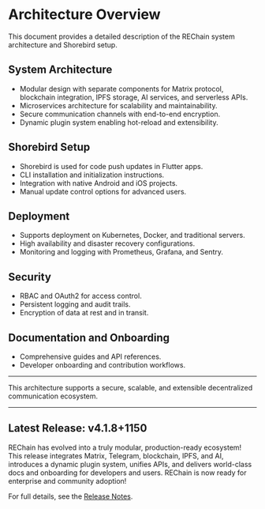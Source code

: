 # Architecture Overview

This document provides a detailed description of the REChain system architecture and Shorebird setup.

## System Architecture

- Modular design with separate components for Matrix protocol, blockchain integration, IPFS storage, AI services, and serverless APIs.
- Microservices architecture for scalability and maintainability.
- Secure communication channels with end-to-end encryption.
- Dynamic plugin system enabling hot-reload and extensibility.

## Shorebird Setup

- Shorebird is used for code push updates in Flutter apps.
- CLI installation and initialization instructions.
- Integration with native Android and iOS projects.
- Manual update control options for advanced users.

## Deployment

- Supports deployment on Kubernetes, Docker, and traditional servers.
- High availability and disaster recovery configurations.
- Monitoring and logging with Prometheus, Grafana, and Sentry.

## Security

- RBAC and OAuth2 for access control.
- Persistent logging and audit trails.
- Encryption of data at rest and in transit.

## Documentation and Onboarding

- Comprehensive guides and API references.
- Developer onboarding and contribution workflows.

---

This architecture supports a secure, scalable, and extensible decentralized communication ecosystem.

---

## Latest Release: v4.1.8+1150

REChain has evolved into a truly modular, production-ready ecosystem! This release integrates Matrix, Telegram, blockchain, IPFS, and AI, introduces a dynamic plugin system, unifies APIs, and delivers world-class docs and onboarding for developers and users. REChain is now ready for enterprise and community adoption!

For full details, see the [Release Notes](RELEASE_NOTES.md).
